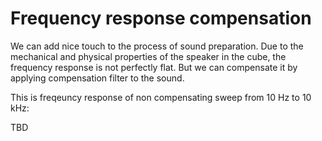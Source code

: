 # Frequency response compensation

We can add nice touch to the process of sound preparation. Due to the mechanical and physical properties of the speaker in the cube, the frequency response is not perfectly flat. But we can compensate it by applying compensation filter to the sound.

This is freqeuncy response of non compensating sweep from 10 Hz to 10 kHz:

TBD

 

